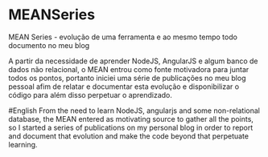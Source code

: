 # MEANSeries
MEAN Series - evolução de uma ferramenta e ao mesmo tempo todo documento no meu blog


A partir da necessidade de aprender NodeJS, AngularJS e algum banco de dados não relacional, o MEAN entrou como fonte motivadora 
para juntar todos os pontos, portanto iniciei uma série de publicações no meu blog pessoal afim de relatar e documentar esta
evolução e disponibilizar o código para além disso perpetuar o aprendizado.

#English
From the need to learn NodeJS, angularjs and some non-relational database, the MEAN entered as motivating source
to gather all the points, so I started a series of publications on my personal blog in order to report and document that
evolution and make the code beyond that perpetuate learning.
